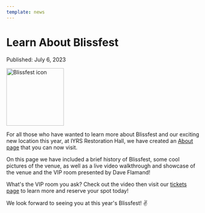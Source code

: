 ```yaml
---
template: news
---
```


# Learn About Blissfest

<span class="publish-date">Published: July 6, 2023</span>

<img
  src="/assets/images/blissfest-icon-sm.webp"
  width="150"
  height="150"
  alt="Blissfest icon"
/>

For all those who have wanted to learn more about Blissfest and our exciting new location this year, at IYRS Restoration Hall, we have created an [About page](/about/) that you can now visit.

On this page we have included a brief history of Blissfest, some cool pictures of the venue, as well as a live video walkthrough and showcase of the venue and the VIP room presented by Dave Flamand!  

What's the VIP room you ask?  Check out the video then visit our [tickets page](/tickets/) to learn more and reserve your spot today!

We look forward to seeing you at this year's Blissfest! ✌️